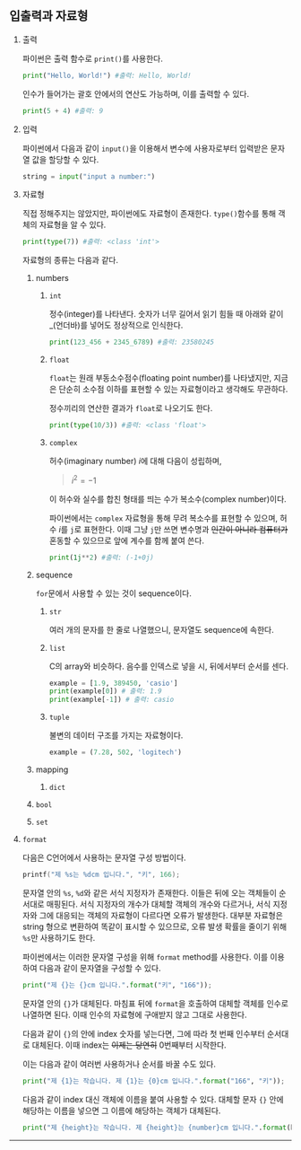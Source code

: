 ## 입출력과 자료형

1.  출력

    파이썬은 출력 함수로 `print()`를 사용한다.

    ```python
    print("Hello, World!") #출력: Hello, World!
    ```

    인수가 들어가는 괄호 안에서의 연산도 가능하며, 이를 출력할 수 있다.

    ```python
    print(5 + 4) #출력: 9
    ```

2.  입력

    파이썬에서 다음과 같이 `input()`을 이용해서 변수에 사용자로부터 입력받은 문자열 값을 할당할 수 있다.

    ```python
    string = input("input a number:")
    ```

3.  자료형

    직접 정해주지는 않았지만, 파이썬에도 자료형이 존재한다. `type()`함수를 통해 객체의 자료형을 알 수 있다.

    ```python
    print(type(7)) #출력: <class 'int'>
    ```

    자료형의 종류는 다음과 같다.

    1. numbers

       1. `int`

          정수(integer)를 나타낸다. 숫자가 너무 길어서 읽기 힘들 때 아래와 같이 \_(언더바)를 넣어도 정상적으로 인식한다.

          ```python
          print(123_456 + 2345_6789) #출력: 23580245
          ```

       2. `float`

          `float`는 원래 부동소수점수(floating point number)를 나타냈지만, 지금은 단순히 소수점 이하를 표현할 수 있는 자료형이라고 생각해도 무관하다.

          정수끼리의 연산한 결과가 `float`로 나오기도 한다.

          ```python
          print(type(10/3)) #출력: <class 'float'>
          ```

       3. `complex`

          허수(imaginary number) $i$에 대해 다음이 성립하며,

          > $i^2 = -1$

          이 허수와 실수를 합친 형태를 띄는 수가 복소수(complex number)이다.

          파이썬에서는 `complex` 자료형을 통해 무려 복소수를 표현할 수 있으며, 허수 $i$를 `j`로 표현한다. 이때 그냥 `j`만 쓰면 변수명과 ~~인간이 아니라 컴퓨터가~~ 혼동할 수 있으므로 앞에 계수를 함께 붙여 쓴다.

          ```python
          print(1j**2) #출력: (-1+0j)
          ```

    2. sequence

       `for`문에서 사용할 수 있는 것이 sequence이다.

       1. `str`

          여러 개의 문자를 한 줄로 나열했으니, 문자열도 sequence에 속한다.

       2. `list`

          C의 array와 비슷하다. 음수를 인덱스로 넣을 시, 뒤에서부터 순서를 센다.

          ```python
          example = [1.9, 389450, 'casio']
          print(example[0]) # 출력: 1.9
          print(example[-1]) # 출력: casio
          ```

       3. `tuple`

          불변의 데이터 구조를 가지는 자료형이다.

          ```python
          example = (7.28, 502, 'logitech')
          ```

    3. mapping

       1. `dict`

    4. `bool`

    5. `set`

4.  `format`

    다음은 C언어에서 사용하는 문자열 구성 방법이다.

    ```c
    printf("제 %s는 %dcm 입니다.", "키", 166);
    ```

    문자열 안의 `%s`, `%d`와 같은 서식 지정자가 존재한다. 이들은 뒤에 오는 객체들이 순서대로 매핑된다. 서식 지정자의 개수가 대체할 객체의 개수와 다르거나, 서식 지정자와 그에 대응되는 객체의 자료형이 다르다면 오류가 발생한다. 대부분 자료형은 string 형으로 변환하여 똑같이 표시할 수 있으므로, 오류 발생 확률을 줄이기 위해 `%s`만 사용하기도 한다.

    파이썬에서는 이러한 문자열 구성을 위해 `format` method를 사용한다. 이를 이용하여 다음과 같이 문자열을 구성할 수 있다.

    ```python
    print("제 {}는 {}cm 입니다.".format("키", "166"));
    ```

    문자열 안의 `{}`가 대체된다. 마침표 뒤에 `format`을 호출하여 대체할 객체를 인수로 나열하면 된다. 이때 인수의 자료형에 구애받지 않고 그대로 사용한다.

    다음과 같이 `{}`의 안에 index 숫자를 넣는다면, 그에 따라 첫 번째 인수부터 순서대로 대체된다. 이때 index는 ~~이제는 당연히~~ 0번째부터 시작한다.

    이는 다음과 같이 여러번 사용하거나 순서를 바꿀 수도 있다.

    ```python
    print("제 {1}는 작습니다. 제 {1}는 {0}cm 입니다.".format("166", "키"));
    ```

    다음과 같이 index 대신 객체에 이름을 붙여 사용할 수 있다. 대체할 문자 `{}` 안에 해당하는 이름을 넣으면 그 이름에 해당하는 객체가 대체된다.

    ```python
    print("제 {height}는 작습니다. 제 {height}는 {number}cm 입니다.".format(height="키", number="166"));
    ```

---
